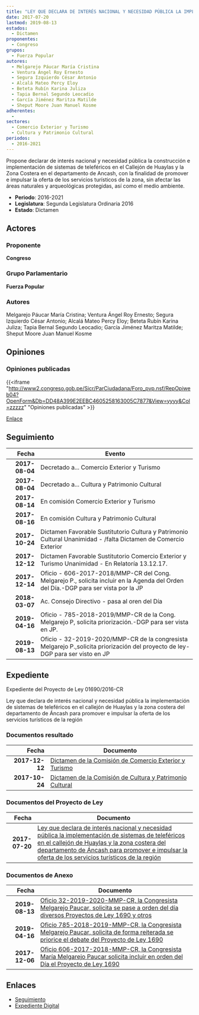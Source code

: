 ```yaml
---
title: "LEY QUE DECLARA DE INTERÉS NACIONAL Y NECESIDAD PÚBLICA LA IMPLEMENTACIÓN DE SISTEMAS DE TELEFÉRICOS EN EL CALLEJÓN DE HUAYLAS Y LA ZONA COSTERA DEL DEPARTAMENTO DE ANCASH PARA PROMOVER E IMPULSAR LA OFERTA DE LOS SERVICIOS TURÍSTICOS DE LA REGIÓN"
date: 2017-07-20
lastmod: 2019-08-13
estados: 
  - Dictamen
proponentes: 
  - Congreso
grupos: 
  - Fuerza Popular
autores: 
  - Melgarejo Páucar María Cristina
  - Ventura Ángel Roy Ernesto
  - Segura Izquierdo César Antonio
  - Alcalá Mateo Percy Eloy
  - Beteta Rubín Karina Juliza
  - Tapia Bernal Segundo Leocadio
  - García Jiménez Maritza Matilde
  - Sheput Moore Juan Manuel Kosme
adherentes: 
  - 
sectores: 
  - Comercio Exterior y Turismo
  - Cultura y Patrimonio Cultural
periodos: 
  - 2016-2021
---
```


Propone declarar de interés nacional y necesidad pública la construcción e implementación de sistemas de teleféricos en el Callejón de Huaylas y la Zona Costera en el departamento de Ancash, con la finalidad de promover e impulsar la oferta de los servicios turísticos de la zona, sin afectar las áreas naturales y arqueológicas protegidas, así como el medio ambiente.

- **Periodo**: 2016-2021
- **Legislatura**: Segunda Legislatura Ordinaria 2016
- **Estado**: Dictamen

## Actores

### Proponente

**Congreso**

### Grupo Parlamentario

**Fuerza Popular**

### Autores

Melgarejo Páucar María Cristina; Ventura Ángel Roy Ernesto; Segura Izquierdo César Antonio; Alcalá Mateo Percy Eloy; Beteta Rubín Karina Juliza; Tapia Bernal Segundo Leocadio; García Jiménez Maritza Matilde; Sheput Moore Juan Manuel Kosme


## Opiniones

### Opiniones publicadas

{{<iframe "http://www2.congreso.gob.pe/Sicr/ParCiudadana/Foro_pvp.nsf/RepOpiweb04?OpenForm&Db=DD48A399E2EEBC4605258163005C7877&View=yyyy&Col=zzzzz" "Opiniones publicadas" >}}

[Enlace](http://www2.congreso.gob.pe/Sicr/ParCiudadana/Foro_pvp.nsf/RepOpiweb04?OpenForm&Db=DD48A399E2EEBC4605258163005C7877&View=yyyy&Col=zzzzz)

## Seguimiento

| Fecha | Evento |
|------:|--------|
| **2017-08-04** | Decretado a... Comercio Exterior y Turismo|
| **2017-08-04** | Decretado a... Cultura y Patrimonio Cultural|
| **2017-08-14** | En comisión Comercio Exterior y Turismo|
| **2017-08-16** | En comisión Cultura y Patrimonio Cultural|
| **2017-10-24** | Dictamen Favorable Sustitutorio Cultura y Patrimonio Cultural Unanimidad - /falta Dictamen de Comercio Exterior|
| **2017-12-12** | Dictamen Favorable Sustitutorio Comercio Exterior y Turismo Unanimidad - En Relatoría 13.12.17.|
| **2017-12-14** | Oficio - 606-2017-2018/MMP-CR del Cong. Melgarejo P., solicita incluir en la Agenda del Orden del Día.-DGP para ser vista por la JP|
| **2018-03-07** | Ac. Consejo Directivo - pasa al oren del Día|
| **2019-04-16** | Oficio - 785-2018-2019/MMP-CR de la Cong. Melgarejo P, solicita priorización.-DGP para ser vista en JP.|
| **2019-08-13** | Oficio - 32-2019-2020/MMP-CR de la congresista Melgarejo P.,solicita priorización del proyecto de ley-DGP para ser visto en JP|


## Expediente

Expediente del Proyecto de Ley 01690/2016-CR

Ley que declara de interés nacional y necesidad pública la implementación de sistemas de teleféricos en el callejón de Huaylas y la zona costera del departamento de Áncash para promover e impulsar la oferta de los servicios turísticos de la región


### Documentos resultado

| Fecha | Documento |
|------:|--------|
| **2017-12-12** | [Dictamen de la Comisión de Comercio Exterior y Turismo](http://www.leyes.congreso.gob.pe/Documentos/2016_2021/Dictamenes/Proyectos_de_Ley/01690DC03MAY20171212.pdf) |
| **2017-10-24** | [Dictamen de la Comisión de Cultura y Patrimonio Cultural](http://www.leyes.congreso.gob.pe/Documentos/2016_2021/Dictamenes/Proyectos_de_Ley/01690DC05MAY20171024.pdf) |

### Documentos del Proyecto de Ley

| Fecha | Documento |
|------:|--------|
| **2017-07-20** | [Ley que declara de interés nacional y necesidad pública la implementación de sistemas de teleféricos en el callejón de Huaylas y la zona costera del departamento de Áncash para promover e impulsar la oferta de los servicios turísticos de la región](http://www.leyes.congreso.gob.pe/Documentos/2016_2021/Proyectos_de_Ley_y_de_Resoluciones_Legislativas/PL0169020170720.pdf) |

### Documentos de Anexo

| Fecha | Documento |
|------:|--------|
| **2019-08-13** | [Oficio 32-2019-2020-MMP-CR, la Congresista Melgarejo Paucar, solicita se pase a orden del día diversos Proyectos de Ley 1690 y otros](http://www.leyes.congreso.gob.pe/Documentos/2016_2021/Oficios/Congresistas/OFICIO-32-2019-2020-MMP-CR.pdf) |
| **2019-04-16** | [Oficio 785-2018-2019-MMP-CR, la Congresista Melgarejo Paucar, solicita de forma reiterada se priorice el debate del Proyecto de Ley 1690](http://www.leyes.congreso.gob.pe/Documentos/2016_2021/Oficios/Congresistas/OFICIO-785-2018-2019-MMP-CR.pdf) |
| **2017-12-06** | [Oficio 606-2017-2018-MMP-CR, la Congresista María Melgarejo Paucar solicita incluir en orden del Día el Proyecto de Ley 1690](http://www.leyes.congreso.gob.pe/Documentos/2016_2021/Oficios/Congresistas/OFICIO-606-2017-2018-MMP-CR.pdf) |

## Enlaces 

- [Seguimiento](http://www2.congreso.gob.pe/Sicr/TraDocEstProc/CLProLey2016.nsf/f7fff46988ca05b1052578e100829cc7/62a281949ad666020525816300604cdf?OpenDocument)
- [Expediente Digital](http://www2.congreso.gob.pe/Sicr/TraDocEstProc/CLProLey2016.nsf/f7fff46988ca05b1052578e100829cc7/62a281949ad666020525816300604cdf?OpenDocument&Click=05257FB7005EB655.eb71d0cf91d8294e05256cdf006b5706/$Body/0.1C6C)
